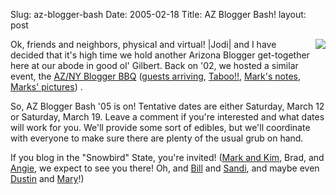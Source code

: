 Slug: az-blogger-bash
Date: 2005-02-18
Title: AZ Blogger Bash!
layout: post

<a href="http://homepage.mac.com/iblog/aznybbq.html"><img class="at-xid-6a010534988cd3970b0120a5b367f8970c" src="https://steveivy.typepad.com/.a/6a010534988cd3970b0120a5b367f8970c-pi" style="float:right; padding-left:8px; padding-bottom:4px;" /></a>
Ok, friends and neighbors, physical and virtual! |Jodi| and I have decided that it&#39;s high time we hold another Arizona Blogger get-together here at our abode in good ol&#39; Gilbert. Back on &#39;02, we hosted a similar event, the <a href="http://redmonk.net/archives/2002/03/22/how-to-not-blog-az-ny-blogger-get-together/">AZ/NY Blogger BBQ</a> (<a href="http://redmonk.net/archives/2002/04/05/azny-blogger-get-together/">guests arriving</a>, <a href="http://redmonk.net/archives/2002/04/05/taboo/">Taboo!!</a>, <a href="http://homepage.mac.com/iblog/0204.html#08a">Mark&#39;s notes</a>, <a href="http://homepage.mac.com/iblog/aznybbq.html">Marks&#39; pictures</a>) .

So, AZ Blogger Bash &#39;05 is on! Tentative dates are either Saturday, March 12 or Saturday, March 19. Leave a comment if you&#39;re interested and what dates will work for you. We&#39;ll provide some sort of edibles, but we&#39;ll coordinate with everyone to make sure there are plenty of the usual grub on hand.

If you blog in the &quot;Snowbird&quot; State, you&#39;re invited! (<a href="http://gnuhaus.com/iblog/">Mark and Kim</a>, Brad, and <a href="http://blueshoediaries.com/">Angie</a>, we expect to see you there! Oh, and <a href="http://www.bbrown.info/blogs/bblog/">Bill</a> and <a href="http://www.bbrown.info/blogs/prego/">Sandi</a>, and maybe even <a href="http://theyoungbostons.com/Dustin/">Dustin</a> and <a href="http://theyoungbostons.com/Mary/">Mary</a>!)
